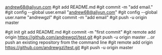 andrew68@aliyun.com
#git add README.md 
#git commit -m "add email." 
#git config --global user.email "andrew68@aliyun.com" 
#git config --global user.name "andrewgzl" 
#git commit -m "add email" 
#git push -u origin master

#git init git add README.md 
#git commit -m "first commit" 
#git remote add origin https://github.com/andrewgzl/test.git 
#git push -u origin master 
…or push an existing repository from the command line 
#git remote add origin https://github.com/andrewgzl/test.git 
#git push -u origin master

